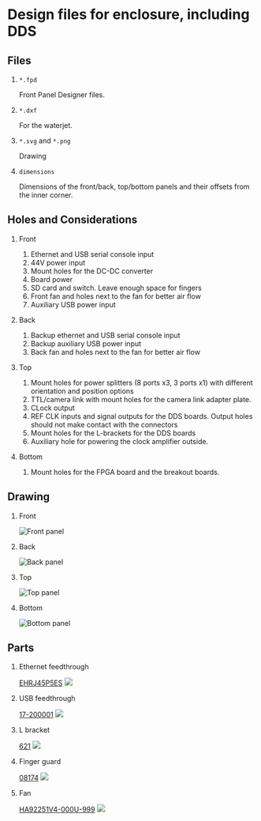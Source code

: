 # Design files for enclosure, including DDS

## Files

1. `*.fpd`

    Front Panel Designer files.

2. `*.dxf`

    For the waterjet.

3. `*.svg` and `*.png`

    Drawing

4. `dimensions`

    Dimensions of the front/back, top/bottom panels and their offsets from
    the inner corner.

## Holes and Considerations

1. Front

    1. Ethernet and USB serial console input
    2. 44V power input
    3. Mount holes for the DC-DC converter
    4. Board power
    5. SD card and switch. Leave enough space for fingers
    6. Front fan and holes next to the fan for better air flow
    7. Auxiliary USB power input

2. Back

    1. Backup ethernet and USB serial console input
    2. Backup auxiliary USB power input
    3. Back fan and holes next to the fan for better air flow

3. Top

    1. Mount holes for power splitters (8 ports x3, 3 ports x1) with different
    orientation and position options
    2. TTL/camera link with mount holes for the camera link adapter plate.
    3. CLock output
    4. REF CLK inputs and signal outputs for the DDS boards. Output holes
    should not make contact with the connectors
    5. Mount holes for the L-brackets for the DDS boards
    6. Auxiliary hole for powering the clock amplifier outside.

4. Bottom

    1. Mount holes for the FPGA board and the breakout boards.

## Drawing

1. Front

    ![Front panel](front.png)

2. Back

    ![Back panel](back.png)

3. Top

    ![Top panel](top.png)

4. Bottom

    ![Bottom panel](bottom.png)

## Parts

1. Ethernet feedthrough

    [EHRJ45P5ES](http://www.digikey.com/product-detail/en/EHRJ45P5ES/EHRJ45P5ES-ND/2666475)
    ![](img/EHRJ45P5ES.jpg)

2. USB feedthrough

    [17-200001](http://www.digikey.com/product-detail/en/17-200001/626-1352-ND/2184932)
    ![](img/17-200001.jpg)

3. L bracket

    [621](http://www.digikey.com/product-detail/en/621/621K-ND/316544)
    ![](img/621.jpg)

4. Finger guard

    [08174](http://www.digikey.com/product-detail/en/08174/CR220-ND/43240)
    ![](img/08174.jpg)

5. Fan

    [HA92251V4-000U-999](http://www.digikey.com/product-detail/en/HA92251V4-000U-999/259-1614-ND/1937331)
    ![](img/HA92251V4-000U-999.jpg)
